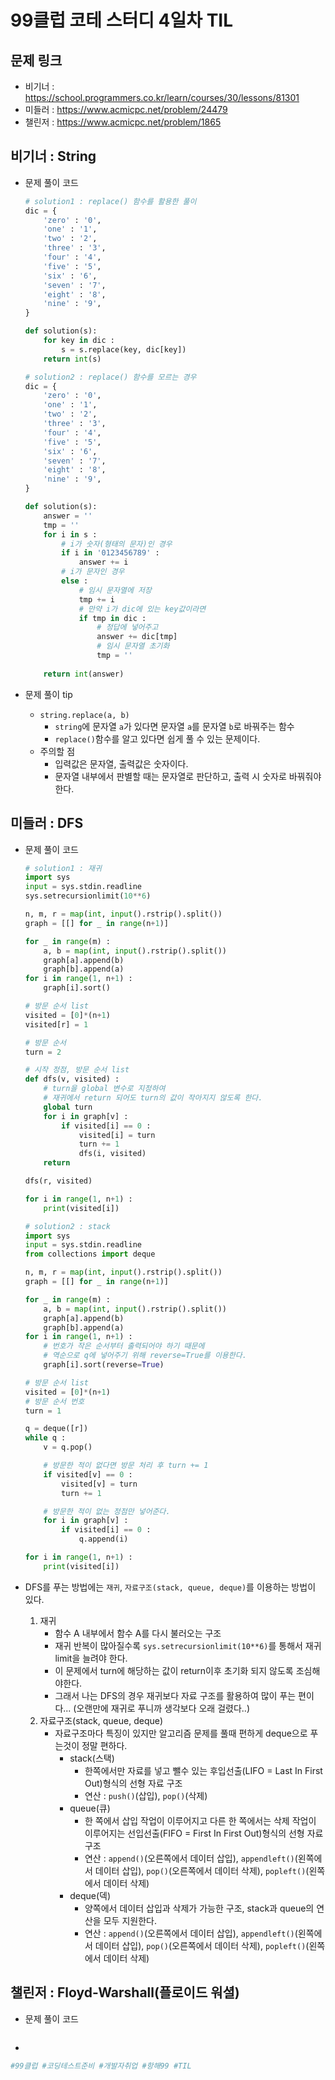 # 99클럽 코테 스터디 4일차 TIL

## 문제 링크
* 비기너 : https://school.programmers.co.kr/learn/courses/30/lessons/81301
* 미들러 : https://www.acmicpc.net/problem/24479
* 챌린저 : https://www.acmicpc.net/problem/1865


## 비기너 : String

* 문제 풀이 코드

    ```python
    # solution1 : replace() 함수를 활용한 풀이
    dic = {
        'zero' : '0',
        'one' : '1',
        'two' : '2',
        'three' : '3',
        'four' : '4',
        'five' : '5',
        'six' : '6',
        'seven' : '7',
        'eight' : '8',
        'nine' : '9',
    }

    def solution(s):
        for key in dic :
            s = s.replace(key, dic[key])
        return int(s)
    ```
    ```python
    # solution2 : replace() 함수를 모르는 경우
    dic = {
        'zero' : '0',
        'one' : '1',
        'two' : '2',
        'three' : '3',
        'four' : '4',
        'five' : '5',
        'six' : '6',
        'seven' : '7',
        'eight' : '8',
        'nine' : '9',
    }

    def solution(s):
        answer = ''
        tmp = ''
        for i in s :
            # i가 숫자(형태의 문자)인 경우
            if i in '0123456789' :
                answer += i
            # i가 문자인 경우
            else :
                # 임시 문자열에 저장
                tmp += i
                # 만약 i가 dic에 있는 key값이라면
                if tmp in dic :
                    # 정답에 넣어주고
                    answer += dic[tmp]
                    # 임시 문자열 초기화
                    tmp = ''
                    
        return int(answer)
    ```

* 문제 풀이 tip
    * `string.replace(a, b)`
        * `string`에 문자열 `a`가 있다면 문자열 `a`를 문자열 `b`로 바꿔주는 함수
        * `replace()`함수를 알고 있다면 쉽게 풀 수 있는 문제이다.
    * 주의할 점
        * 입력값은 문자열, 출력값은 숫자이다.
        * 문자열 내부에서 판별할 때는 문자열로 판단하고, 출력 시 숫자로 바꿔줘야 한다.



## 미들러 : DFS

* 문제 풀이 코드

    ```python
    # solution1 : 재귀
    import sys
    input = sys.stdin.readline
    sys.setrecursionlimit(10**6)

    n, m, r = map(int, input().rstrip().split())
    graph = [[] for _ in range(n+1)]

    for _ in range(m) :
        a, b = map(int, input().rstrip().split())
        graph[a].append(b)
        graph[b].append(a)
    for i in range(1, n+1) :
        graph[i].sort()

    # 방문 순서 list
    visited = [0]*(n+1)
    visited[r] = 1

    # 방문 순서
    turn = 2

    # 시작 정점, 방문 순서 list
    def dfs(v, visited) :
        # turn을 global 변수로 지정하여
        # 재귀에서 return 되어도 turn의 값이 작아지지 않도록 한다.
        global turn
        for i in graph[v] :
            if visited[i] == 0 :
                visited[i] = turn
                turn += 1
                dfs(i, visited)
        return

    dfs(r, visited)

    for i in range(1, n+1) :
        print(visited[i])
    ```
    ```python
    # solution2 : stack
    import sys
    input = sys.stdin.readline
    from collections import deque

    n, m, r = map(int, input().rstrip().split())
    graph = [[] for _ in range(n+1)]

    for _ in range(m) :
        a, b = map(int, input().rstrip().split())
        graph[a].append(b)
        graph[b].append(a)
    for i in range(1, n+1) :
        # 번호가 작은 순서부터 출력되어야 하기 때문에
        # 역순으로 q에 넣어주기 위해 reverse=True를 이용한다.
        graph[i].sort(reverse=True)

    # 방문 순서 list
    visited = [0]*(n+1)
    # 방문 순서 번호
    turn = 1

    q = deque([r])
    while q :
        v = q.pop()

        # 방문한 적이 없다면 방문 처리 후 turn += 1
        if visited[v] == 0 :
            visited[v] = turn
            turn += 1

        # 방문한 적이 없는 정점만 넣어준다.
        for i in graph[v] :
            if visited[i] == 0 :
                q.append(i)

    for i in range(1, n+1) :
        print(visited[i])
    ```

* DFS를 푸는 방법에는 `재귀`, `자료구조(stack, queue, deque)`를 이용하는 방법이 있다.
    1. 재귀
        * 함수 A 내부에서 함수 A를 다시 불러오는 구조
        * 재귀 반복이 많아질수록 `sys.setrecursionlimit(10**6)`를 통해서 재귀 limit을 늘려야 한다.
        * 이 문제에서 turn에 해당하는 값이 return이후 초기화 되지 않도록 조심해야한다.
        * 그래서 나는 DFS의 경우 재귀보다 자료 구조를 활용하여 많이 푸는 편이다... (오랜만에 재귀로 푸니까 생각보다 오래 걸렸다..)
    2. 자료구조(stack, queue, deque)
        * 자료구조마다 특징이 있지만 알고리즘 문제를 풀때 편하게 deque으로 푸는것이 정말 편하다.
            * stack(스택)
                * 한쪽에서만 자료를 넣고 뺄수 있는 후입선출(LIFO = Last In First Out)형식의 선형 자료 구조
                * 연산 : `push()`(삽입), `pop()`(삭제)
            * queue(큐)
                * 한 쪽에서 삽입 작업이 이루어지고 다른 한 쪽에서는 삭제 작업이 이루어지는 선입선출(FIFO = First In First Out)형식의 선형 자료 구조
                * 연산 : `append()`(오른쪽에서 데이터 삽입), `appendleft()`(왼쪽에서 데이터 삽입), `pop()`(오른쪽에서 데이터 삭제), `popleft()`(왼쪽에서 데이터 삭제)
            * deque(덱)
                * 양쪽에서 데이터 삽입과 삭제가 가능한 구조, stack과 queue의 연산을 모두 지원한다.
                * 연산 : `append()`(오른쪽에서 데이터 삽입), `appendleft()`(왼쪽에서 데이터 삽입), `pop()`(오른쪽에서 데이터 삭제), `popleft()`(왼쪽에서 데이터 삭제)



## 챌린저 : Floyd-Warshall(플로이드 워셜)

* 문제 풀이 코드

    ```python

    ```

* 



```python
#99클럽 #코딩테스트준비 #개발자취업 #항해99 #TIL
```